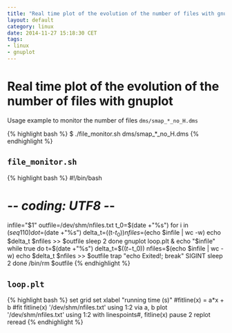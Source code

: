 ```yaml
---
title: "Real time plot of the evolution of the number of files with gnuplot"
layout: default
category: linux
date: 2014-11-27 15:18:30 CET
tags:
- linux
- gnuplot
---
```


# Real time plot of the evolution of the number of files with gnuplot

Usage example to monitor the number of files `dms/smap_*_no_H.dms`

{% highlight bash %}
$ ./file_monitor.sh dms/smap_\*_no_H.dms
{% endhighlight %}

## `file_monitor.sh`

{% highlight bash %}
#!/bin/bash
# -*- coding: UTF8 -*-
infile="$1"
outfile=/dev/shm/nfiles.txt
t_0=$(date +"%s")
for i in $(seq 1 10)
do
t=$(date +"%s")
delta_t=$(($t-$t_0))
nfiles=$(echo $infile | wc -w)
echo $delta_t $nfiles >> $outfile
sleep 2
done
gnuplot loop.plt &
echo "$infile"
while true
    do
        t=$(date +"%s")
        delta_t=$(($t-$t_0))
        nfiles=$(echo $infile | wc -w)
        echo $delta_t $nfiles >> $outfile
        trap "echo Exited!; break" SIGINT
        sleep 2
    done
/bin/rm $outfile
{% endhighlight %}

## `loop.plt`

{% highlight bash %}
set grid
set xlabel "running time (s)"
#fitline(x) = a*x + b
#fit fitline(x) '/dev/shm/nfiles.txt' using 1:2 via a, b
plot '/dev/shm/nfiles.txt' using 1:2 with linespoints#, fitline(x)
pause 2
replot
reread
{% endhighlight %}
